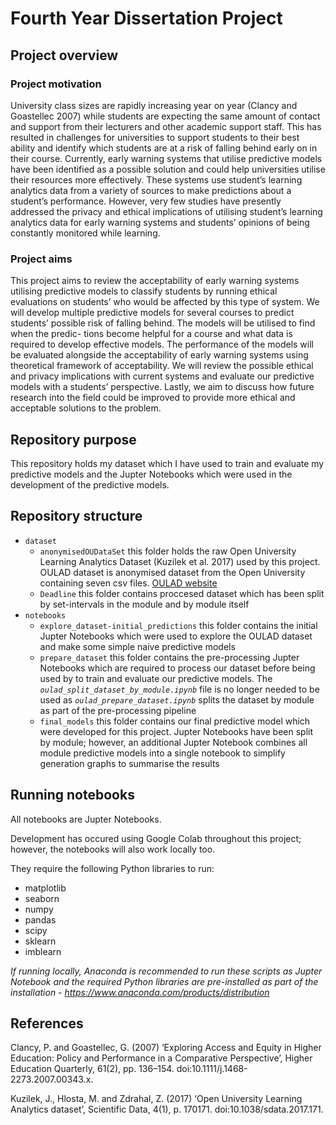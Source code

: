 # Fourth Year Dissertation Project

## Project overview

### Project motivation

University class sizes are rapidly increasing year on year (Clancy and Goastellec 2007) while
students are expecting the same amount of contact and support from their lecturers and other
academic support staff. This has resulted in challenges for universities to support students to their
best ability and identify which students are at a risk of falling behind early on in their course.
Currently, early warning systems that utilise predictive models have been identified as a possible
solution and could help universities utilise their resources more effectively. These systems
use student’s learning analytics data from a variety of sources to make predictions about a
student’s performance. However, very few studies have presently addressed the privacy and
ethical implications of utilising student’s learning analytics data for early warning systems and
students’ opinions of being constantly monitored while learning.

### Project aims

This project aims to review the acceptability of early warning systems utilising predictive
models to classify students by running ethical evaluations on students’ who would be affected
by this type of system. We will develop multiple predictive models for several courses to predict
students’ possible risk of falling behind. The models will be utilised to find when the predic-
tions become helpful for a course and what data is required to develop effective models. The
performance of the models will be evaluated alongside the acceptability of early warning systems
using theoretical framework of acceptability. We will review the possible ethical and privacy
implications with current systems and evaluate our predictive models with a students’ perspective.
Lastly, we aim to discuss how future research into the field could be improved to provide more
ethical and acceptable solutions to the problem.

## Repository purpose

This repository holds my dataset which I have used to train and evaluate my predictive models and the Jupter Notebooks which were used in the development of the predictive models.

## Repository structure

- `dataset`
  - `anonymisedOUDataSet` this folder holds the raw Open University Learning Analytics Dataset (Kuzilek et al. 2017) used by this project. OULAD dataset is anonymised dataset from the Open University containing seven csv files. [OULAD website](https://analyse.kmi.open.ac.uk/)
  - `Deadline` this folder contains proccesed dataset which has been split by set-intervals in the module and by module itself
- `notebooks`
  - `explore_dataset-initial_predictions` this folder contains the initial Jupter Notebooks which were used to explore the OULAD dataset and make some simple naive predictive models
  - `prepare_dataset` this folder contains the pre-processing Jupter Notebooks which are required to process our dataset before being used by to train and evaluate our predictive models. The _`oulad_split_dataset_by_module.ipynb`_ file is no longer needed to be used as _`oulad_prepare_dataset.ipynb`_ splits the dataset by module as part of the pre-processing pipeline
  - `final_models` this folder contains our final predictive model which were developed for this project. Jupter Notebooks have been split by module; however, an additional Jupter Notebook combines all module predictive models into a single notebook to simplify generation graphs to summarise the results

## Running notebooks

All notebooks are Jupter Notebooks.

Development has occured using Google Colab throughout this project; however, the notebooks will also work locally too.

They require the following Python libraries to run:

- matplotlib
- seaborn
- numpy
- pandas
- scipy
- sklearn
- imblearn

_If running locally, Anaconda is recommended to run these scripts as Jupter Notebook and the required Python libraries are pre-installed as part of the installation - https://www.anaconda.com/products/distribution_

## References

Clancy, P. and Goastellec, G. (2007) ‘Exploring Access and Equity in Higher Education: Policy and Performance in a Comparative Perspective’, Higher Education Quarterly, 61(2), pp. 136–154. doi:10.1111/j.1468-2273.2007.00343.x.

Kuzilek, J., Hlosta, M. and Zdrahal, Z. (2017) ‘Open University Learning Analytics dataset’, Scientific Data, 4(1), p. 170171. doi:10.1038/sdata.2017.171.
